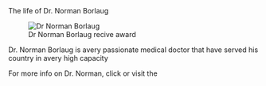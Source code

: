 <!DOCTYPE html>
<html lang="en">
<head>
    <style>
        #img{
            max-width: 100%;
            height: auto;
            margin: 0 auto;
            display: block;
        }

        #title {
      font-size: 24px;
      font-weight: bold;
      margin-top: 30px;
    }

</style>
</head>

<main id="main">
<body>
<div id="main"></div>
<div id="title">The life of Dr. Norman Borlaug</div>
<figure id="img-div">
<img src="image.jpg" alt="Dr Norman Borlaug" id="image">
<figcaption id="img-caption">Dr Norman Borlaug recive award
</figcaption>

</figure>
<div id="tribute-info">
 <p>Dr. Norman Borlaug is avery passionate medical
                    doctor that have served his country in avery high capacity
 </p>
 <p>
                    For more info on Dr. Norman, click or visit the 
                    <a href="https//wikipedia.com/Dr.Norman" id="tribute-link" target="_blank"></a>
 </p>
</div>
</body>
</main>

</html>